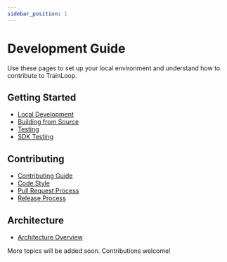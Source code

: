 ```yaml
---
sidebar_position: 1
---
```


# Development Guide

Use these pages to set up your local environment and understand how to contribute to TrainLoop.

## Getting Started

- [Local Development](./local-development.md)
- [Building from Source](./building-from-source.md)
- [Testing](./testing.md)
- [SDK Testing](./sdk-testing.md)

## Contributing

- [Contributing Guide](./contributing.md)
- [Code Style](./code-style.md)
- [Pull Request Process](./pull-request-process.md)
- [Release Process](./release-process.md)

## Architecture

- [Architecture Overview](./architecture.md)

More topics will be added soon. Contributions welcome!
